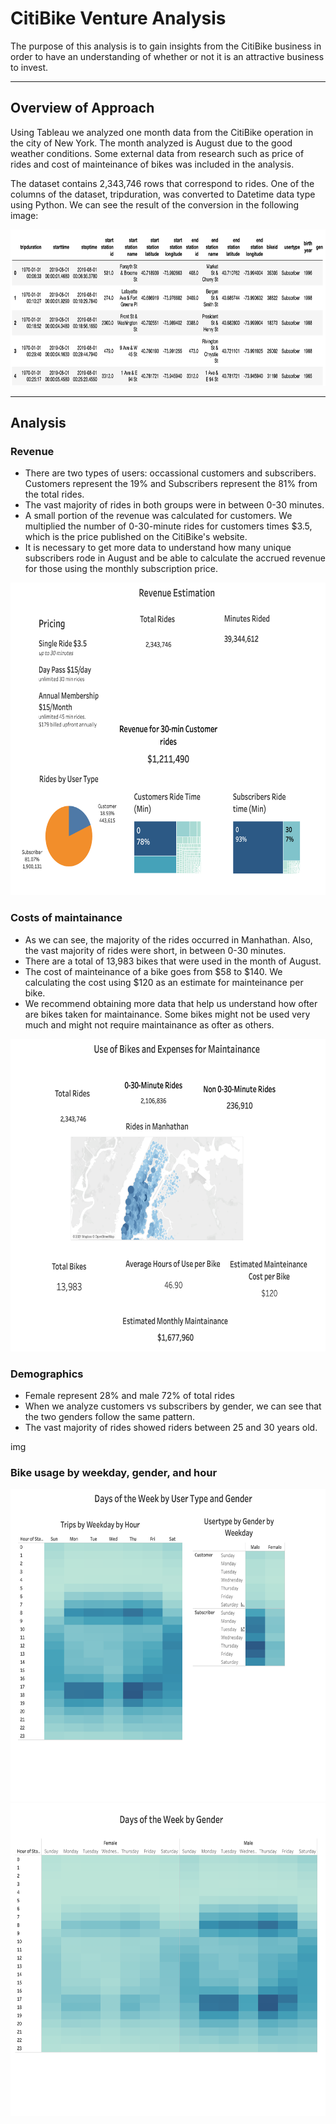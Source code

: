 # CitiBike Venture Analysis

The purpose of this analysis is to gain insights from the CitiBike business in order to have an understanding of whether or not it is an attractive business to invest.

---

## Overview of Approach

Using Tableau we analyzed one month data from the CitiBike operation in the city of New York.  The month analyzed is August due to the good weather conditions.
Some external data from research such as price of rides and cost of mainteinance of bikes was included in the analysis.

The dataset contains 2,343,746 rows that correspond to rides.  One of the columns of the dataset, tripduration, was converted to Datetime data type using Python.  We can see the result of the conversion in the following image:

<img src="https://github.com/NataliaVelasquez18/Citi_Bike_Data_Analysis_with_Tableau/blob/main/Resources/converting_trip_duration_to_datetime.png" width = "700" height= "250"/>

---

## Analysis


### Revenue

* There are two types of users: occassional customers and subscribers.  Customers represent the 19% and Subscribers represent the 81% from the total rides.  
* The vast majority of rides in both groups were in between 0-30 minutes. 
* A small portion of the revenue was calculated for customers.  We multiplied the number of 0-30-minute rides for customers times $3.5, which is the price published on the CitiBike's website.
* It is necessary to get more data to understand how many unique subscribers rode in August and be able to calculate the accrued revenue for those using the monthly subscription price.


<img src="https://github.com/NataliaVelasquez18/Citi_Bike_Data_Analysis_with_Tableau/blob/main/Resources/Revenue.png" width = "700" height= "500" />


### Costs of maintainance

* As we can see, the majority of the rides occurred in Manhathan.  Also, the vast majority of rides were short, in between 0-30 minutes.
* There are a total of 13,983 bikes that were used in the month of August.
* The cost of mainteinance of a bike goes from $58 to $140.  We calculating the cost using $120 as an estimate for mainteinance per bike.
* We recommend obtaining more data that help us understand how ofter are bikes taken for maintainance.  Some bikes might not be used very much and might not require maintainance as ofter as others.


<img src="https://github.com/NataliaVelasquez18/Citi_Bike_Data_Analysis_with_Tableau/blob/main/Resources/Cost_of_maintainance.png" width = "700" height= "500" />

### Demographics 

* Female represent 28% and male 72% of total rides
* When we analyze customers vs subscribers by gender, we can see that the two genders follow the same pattern.
* The vast majority of rides showed riders between 25 and 30 years old.

img

### Bike usage by weekday, gender, and hour




<img src="https://github.com/NataliaVelasquez18/Citi_Bike_Data_Analysis_with_Tableau/blob/main/Resources/Daysofweekbyusertypeandgender.png" width = "700" height= "500" />

<img src="https://github.com/NataliaVelasquez18/Citi_Bike_Data_Analysis_with_Tableau/blob/main/Resources/daysofweekbygenderandhour.png" width = "700" height= "500" />



